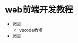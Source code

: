 # web前端开发教程

- [返回](../README.md)
  - [vscode教程](./vscode/README.md)
- [返回](../README.md)

<link rel="stylesheet" href="https://huhuiyu.top/css/github.css">
